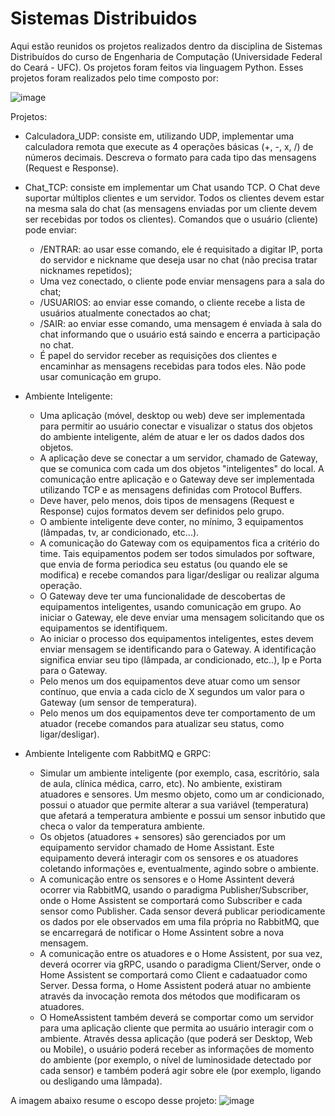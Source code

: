 ﻿# Sistemas Distribuidos
 Aqui estão reunidos os projetos realizados dentro da disciplina de Sistemas Distribuídos do curso de Engenharia de Computação (Universidade Federal do Ceará - UFC). Os projetos foram feitos via linguagem Python. Esses projetos foram realizados pelo time composto por:
 
 ![image](https://user-images.githubusercontent.com/36707351/114313238-1e763000-9acc-11eb-96b4-73119651a7f6.png)
 
Projetos:
- Calculadora_UDP: consiste em, utilizando UDP, implementar uma calculadora remota que execute as 4 operações básicas (+, -, x, /) de números decimais. Descreva o formato para cada tipo das mensagens (Request e Response).

- Chat_TCP: consiste em implementar um Chat usando TCP. O Chat deve suportar múltiplos clientes e um servidor. Todos os clientes devem estar na mesma sala do chat (as mensagens enviadas por um cliente devem ser recebidas por todos os clientes). Comandos que o usuário (cliente) pode enviar: 
  - /ENTRAR: ao usar esse comando, ele é requisitado a digitar IP, porta do servidor e nickname que deseja usar no chat (não precisa tratar nicknames repetidos);
  - Uma vez conectado, o cliente pode enviar mensagens para a sala do chat;
  - /USUARIOS: ao enviar esse comando, o cliente recebe a lista de usuários atualmente conectados ao chat; 
  - /SAIR: ao enviar esse comando, uma mensagem é enviada à sala do chat informando que o usuário está saindo e encerra a participação no chat.
  - É papel do servidor receber as requisições dos clientes e encaminhar as mensagens recebidas para todos eles. Não pode usar comunicação em grupo.

- Ambiente Inteligente:
  - Uma aplicação (móvel, desktop ou web) deve ser implementada para permitir ao usuário conectar e visualizar o status dos objetos do ambiente inteligente, além de atuar e ler os dados dados dos objetos.
  - A aplicação deve se conectar a um servidor, chamado de Gateway, que se comunica com cada um dos objetos "inteligentes" do local. A comunicação entre aplicação e o Gateway deve ser implementada utilizando TCP e as mensagens definidas com Protocol Buffers.
  - Deve haver, pelo menos, dois tipos de mensagens (Request e Response) cujos formatos devem ser definidos pelo grupo.
  - O ambiente inteligente deve conter, no mínimo, 3 equipamentos (lâmpadas, tv, ar condicionado, etc...).
  - A comunicação do Gateway com os equipamentos fica a critério do time. Tais equipamentos podem ser todos simulados por software, que envia de forma periodica seu estatus (ou quando ele se modifica) e recebe comandos para ligar/desligar ou realizar alguma operação.
  - O Gateway deve ter uma funcionalidade de descobertas de equipamentos inteligentes, usando comunicação em grupo. Ao iniciar o Gateway, ele deve enviar uma mensagem solicitando que os equipamentos se identifiquem. 
  - Ao iniciar o processo dos equipamentos inteligentes, estes devem enviar mensagem se identificando para o Gateway. A identificação significa enviar seu tipo (lâmpada, ar condicionado, etc..), Ip e Porta para o Gateway.
  - Pelo menos um dos equipamentos deve atuar como um sensor contínuo, que envia a cada ciclo de X segundos um valor para o Gateway (um sensor de temperatura).
  - Pelo menos um dos equipamentos deve ter comportamento de um atuador (recebe comandos para atualizar seu status, como ligar/desligar).

- Ambiente Inteligente com RabbitMQ e GRPC:
  - Simular  um  ambiente  inteligente  (por  exemplo,  casa,  escritório,  sala  de aula,  clínica  médica,  carro,  etc). No ambiente, existiram atuadores e sensores. Um mesmo objeto, como um ar condicionado, possui o atuador que permite alterar a sua variável (temperatura) que afetará a temperatura ambiente e possui um sensor inbutido que checa o valor da temperatura ambiente. 
  - Os objetos (atuadores + sensores) são gerenciados por um equipamento servidor chamado de Home Assistant. Este  equipamento  deverá  interagir  com  os sensores  e  os atuadores  coletando informações e,  eventualmente,  agindo sobre  o  ambiente. 
  - A  comunicação  entre  os  sensores  e  o  Home  Assintent  deverá  ocorrer  via  RabbitMQ,  usando  o paradigma  Publisher/Subscriber,  onde  o  Home  Assistent  se  comportará  como  Subscriber  e cada  sensor  como  Publisher.  Cada  sensor  deverá  publicar  periodicamente  os  dados  por  ele observados  em  uma  fila  própria  no  RabbitMQ,  que  se  encarregará  de  notificar  o  Home Assintent  sobre  a  nova  mensagem.
  - A  comunicação  entre  os  atuadores  e  o  Home  Assistent,  por  sua  vez,  deverá  ocorrer  via  gRPC, usando  o  paradigma  Client/Server,  onde  o  Home  Assistent  se  comportará  como  Client  e  cadaatuador  como  Server. Dessa  forma,  o Home  Assistent  poderá  atuar  no  ambiente  através  da  invocação  remota  dos métodos que modificaram os atuadores.
  - O  HomeAssistent  também  deverá  se  comportar  como  um  servidor  para  uma  aplicação  cliente que  permita  ao  usuário  interagir  com  o  ambiente.  Através  dessa  aplicação  (que  poderá  ser Desktop,  Web  ou  Mobile),  o  usuário  poderá  receber  as  informações  de  momento  do  ambiente (por  exemplo,  o  nível  de  luminosidade  detectado  por  cada  sensor)  e  também  poderá  agir sobre  ele  (por  exemplo,  ligando  ou  desligando  uma  lâmpada).
 
 A imagem abaixo resume o escopo desse projeto:
![image](https://user-images.githubusercontent.com/36707351/114312881-a2c7b380-9aca-11eb-9218-f71b50ee758a.png)

